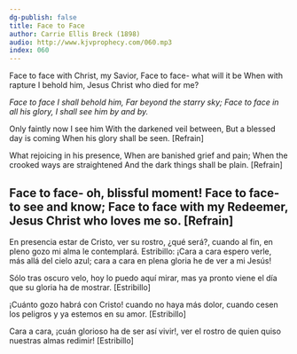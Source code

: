```yaml
---
dg-publish: false
title: Face to Face
author: Carrie Ellis Breck (1898)
audio: http://www.kjvprophecy.com/060.mp3
index: 060
---
```


Face to face with Christ, my Savior,
Face to face- what will it be
When with rapture I behold him,
Jesus Christ who died for me?

*Face to face I shall behold him,
Far beyond the starry sky;
Face to face in all his glory,
I shall see him by and by.*

Only faintly now I see him
With the darkened veil between,
But a blessed day is coming
When his glory shall be seen. [Refrain]

What rejoicing in his presence,
When are banished grief and pain;
When the crooked ways are straightened
And the dark things shall be plain. [Refrain]

Face to face- oh, blissful moment!
Face to face- to see and know;
Face to face with my Redeemer,
Jesus Christ who loves me so. [Refrain]
---
En presencia estar de Cristo,
ver su rostro, ¿qué será?,
cuando al fin, en pleno gozo
mi alma le contemplará.
Estribillo:
¡Cara a cara espero verle,
más allá del cielo azul;
cara a cara en plena gloria
he de ver a mi Jesús!

Sólo tras oscuro velo,
hoy lo puedo aquí mirar,
mas ya pronto viene el día
que su gloria ha de mostrar. [Estribillo]

¡Cuánto gozo habrá con Cristo!
cuando no haya más dolor,
cuando cesen los peligros
y ya estemos en su amor. [Estribillo]

Cara a cara, ¡cuán glorioso
ha de ser así vivir!,
ver el rostro de quien quiso
nuestras almas redimir! [Estribillo]